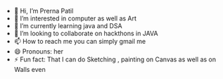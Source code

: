 - 👋 Hi, I’m Prerna Patil 
- 👀 I’m interested in computer as well as Art 
- 🌱 I’m currently learning  java and DSA 
- 💞️ I’m looking to collaborate on hackthons in JAVA 
- 📫 How to reach me  you can simply gmail me 
- 😄 Pronouns: her 
- ⚡ Fun fact: That I can do Sketching , painting on Canvas as well as on Walls even 

<!---
Prernahh04/Prernahh04 is a ✨ special ✨ repository because its `README.md` (this file) appears on your GitHub profile.
You can click the Preview link to take a look at your changes.
--->

